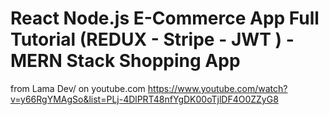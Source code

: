 # React Node.js E-Commerce App Full Tutorial (REDUX - Stripe - JWT ) - MERN Stack Shopping App
from Lama Dev/
on youtube.com https://www.youtube.com/watch?v=y66RgYMAgSo&list=PLj-4DlPRT48nfYgDK00oTjlDF4O0ZZyG8
